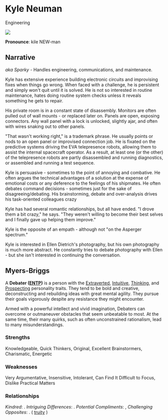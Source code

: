 # Kyle Neuman

Engineering

![](https://www.govconwire.com/wp-content/uploads/2020/06/a0If300000MGo0wEAD-neuman_kyle_20200619.png)

**Pronounce**: kile NEW-man

## Narrative

*aka Sparky* - Handles engineering, communications, and maintenance.

Kyle has extensive experience building electronic circuits and improvising fixes when things go wrong. When faced with a challenge, he is persistent and simply won't quit until it is solved. He is not so interested in routine maintenance, hates doing routine system checks unless it reveals something he gets to repair.

His private room is in a constant state of disassembly. Monitors are often pulled out of wall mounts - or replaced later on. Panels are open, exposing connectors. Any wall panel with a lock is unlocked, slightly ajar, and often with wires snaking out to other panels.

"That wasn't working right," is a trademark phrase. He usually points or nods to an open panel or improvised connection job. He is fixated on the predictive systems driving the EVA telepresence robots, allowing them to assist the internal spacecraft operator. As a result, at least one (or the other) of the telepresence robots are partly disassembled and running diagnostics, or assembled and running a test sequence.

Kyle is persuasive - sometimes to the point of annoying and combative. He often argues the technical advantages of a solution at the expense of emotional costs or any deference to the feelings of his shipmates. He often debates command decisions - sometimes just for the sake of disagreeing/debating. His brainstorming, debate and over-analysis drives his task-oriented colleagues crazy

Kyle has had several romantic relationships, but all have ended. "I drove them a bit crazy," he says. "They weren't willing to become their best selves and I finally gave up helping them improve."

Kyle is the opposite of an empath - although not "on the Asperger spectrum."

Kyle is interested in Ellen Dietrich's photography, but his own photography is much more abstract. He constantly tries to debate photography with Ellen - but she isn't interested in continuing the conversation.

## Myers-Briggs

A **Debater ([ENTP](https://www.16personalities.com/entp-personality))** is a person with the [Extraverted](https://www.16personalities.com/articles/mind-introverted-vs-extraverted), [Intuitive](https://www.16personalities.com/articles/energy-intuitive-vs-observant), [Thinking](https://www.16personalities.com/articles/nature-thinking-vs-feeling), and [Prospecting](https://www.16personalities.com/articles/tactics-judging-vs-prospecting) personality traits. They tend to be bold and creative, deconstructing and rebuilding ideas with great mental agility. They pursue their goals vigorously despite any resistance they might encounter.

Armed with a powerful intellect and vivid imagination, Debaters can overcome or outmaneuver obstacles that seem unbeatable to most. At the same time, their many quirks, such as often unconstrained rationalism, lead to many misunderstandings. 

### Strengths

Knowledgeable, Quick Thinkers, Original, Excellent Brainstormers, Charismatic, Energetic

### **Weaknesses**

Very Argumentative, Insensitive, Intolerant, Can Find It Difficult to Focus, Dislike Practical Matters

### Relationships

*Kindred*: . *Intriguing Differences*: . *Potential Compliments*: , *Challenging Opposites*: . ( [truity](https://www.truity.com/personality-type/ENTP/relationships) )
